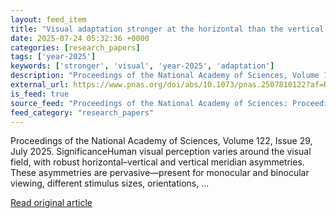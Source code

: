 ```yaml
---
layout: feed_item
title: "Visual adaptation stronger at the horizontal than the vertical meridian: Linking performance with V1 cortical surface area"
date: 2025-07-24 05:32:36 +0000
categories: [research_papers]
tags: ['year-2025']
keywords: ['stronger', 'visual', 'year-2025', 'adaptation']
description: "Proceedings of the National Academy of Sciences, Volume 122, Issue 29, July 2025"
external_url: https://www.pnas.org/doi/abs/10.1073/pnas.2507810122?af=R
is_feed: true
source_feed: "Proceedings of the National Academy of Sciences: Proceedings of the National Academy of Sciences: Table of Contents"
feed_category: "research_papers"
---
```


Proceedings of the National Academy of Sciences, Volume 122, Issue 29, July 2025. SignificanceHuman visual perception varies around the visual field, with robust horizontal–vertical and vertical meridian asymmetries. These asymmetries are pervasive—present for monocular and binocular viewing, different stimulus sizes, orientations, ...

[Read original article](https://www.pnas.org/doi/abs/10.1073/pnas.2507810122?af=R)
